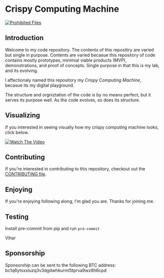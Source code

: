 # Crispy Computing Machine

[![Prohibited Files](https://github.com/vchokshi/crispy-computing-machine/actions/workflows/prohibit_files.yml/badge.svg)](https://github.com/vchokshi/crispy-computing-machine/actions/workflows/prohibit_files.yml)

## Introduction

Welcome to my code repository. The contents of this repositiry are varied but single in purpose. Contents are varied becasue this repository of code contains mostly prototypes, minimial viable products (MVP), demonstrations, and proof of concepts. Single purpose in that this is my lab, and its evolving.

I affectionaly named this repository my *Crispy Computing Machine*, becasue its my digital playground.

The structure and orgniztation of the code is by no means perfect, but it serves its purpose well. As the code evolves, so does its structure.

## Visualizing

If you interested in seeing visually how my crispy computing machine looks, click below.

[![Watch The Video](http://img.youtube.com/vi/ILsi_kC2pLw/0.jpg)](http://www.youtube.com/watch?v=ILsi_kC2pLw
"Gource Visualization of CCM")

## Contributing

If you're interested in contributing to this repository, checkout out the [CONTRIBUTING file](CONTRIBUTING.md).

## Enjoying

If you're enjoying following along, I'm glad you are. Thanks for joining me.

## Testing

Install pre-commit from pip and run `pre-commit`

Vihar

## Sponsorship

Sponsorship can be sent to the following BTC address: bc1q6ytsxxluzq3v3dgdwhkurml5tprva9wz8h6cpd
